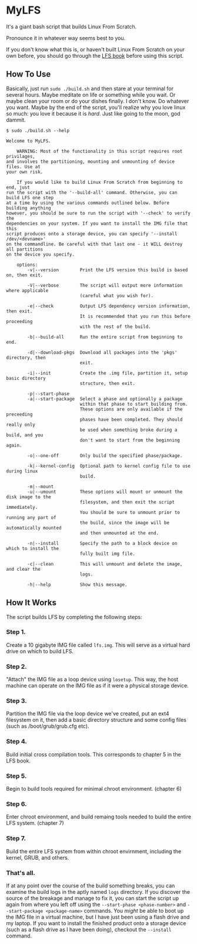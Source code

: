 # MyLFS
It's a giant bash script that builds Linux From Scratch.

Pronounce it in whatever way seems best to you.

If you don't know what this is, or haven't built Linux From Scratch on your own before, you should go through the [LFS book](https://linuxfromscratch.org) before using this script.

## How To Use
Basically, just run `sudo ./build.sh` and then stare at your terminal for several hours. Maybe meditate on life or something while you wait. Or maybe clean your room or do your dishes finally. I don't know. Do whatever you want. Maybe by the end of the script, you'll realize why you love linux so much: you love it because it is *hard*. Just like going to the moon, god dammit.

```
$ sudo ./build.sh --help

Welcome to MyLFS.

    WARNING: Most of the functionality in this script requires root privilages,
and involves the partitioning, mounting and unmounting of device files. Use at
your own risk.

    If you would like to build Linux From Scratch from beginning to end, just
run the script with the '--build-all' command. Otherwise, you can build LFS one step
at a time by using the various commands outlined below. Before building anything
however, you should be sure to run the script with '--check' to verify the
dependencies on your system. If you want to install the IMG file that this
script produces onto a storage device, you can specify '--install /dev/<devname>'
on the commandline. Be careful with that last one - it WILL destroy all partitions
on the device you specify.

    options:
        -v|--version        Print the LFS version this build is based on, then exit.
        
        -V|--verbose        The script will output more information where applicable
                            (careful what you wish for).
                            
        -e|--check          Output LFS dependency version information, then exit.
                            It is recommended that you run this before proceeding
                            with the rest of the build.
                            
        -b|--build-all      Run the entire script from beginning to end.
        
        -d|--download-pkgs  Download all packages into the 'pkgs' directory, then
                            exit.
                            
        -i|--init           Create the .img file, partition it, setup basic directory
                            structure, then exit.
                            
        -p|--start-phase
        -a|--start-package  Select a phase and optionally a package
                            within that phase to start building from.
                            These options are only available if the preceeding
                            phases have been completed. They should really only
                            be used when something broke during a build, and you
                            don't want to start from the beginning again.
                            
        -o|--one-off        Only build the specified phase/package.
        
        -k|--kernel-config  Optional path to kernel config file to use during linux
                            build.
                            
        -m|--mount
        -u|--umount         These options will mount or unmount the disk image to the
                            filesystem, and then exit the script immediately.
                            You should be sure to unmount prior to running any part of
                            the build, since the image will be automatically mounted
                            and then unmounted at the end.
                            
        -n|--install        Specify the path to a block device on which to install the
                            fully built img file.
                            
        -c|--clean          This will unmount and delete the image, and clear the
                            logs.
                            
        -h|--help           Show this message.
```

## How It Works

The script builds LFS by completing the following steps:

### Step 1.
Create a 10 gigabyte IMG file called `lfs.img`. This will serve as a virtual hard drive on which to build LFS.

### Step 2.
"Attach" the IMG file as a loop device using `losetup`. This way, the host machine can operate on the IMG file as if it were a physical storage device.

### Step 3.
Partition the IMG file via the loop device we've created, put an ext4 filesystem on it, then add a basic directory structure and some config files (such as /boot/grub/grub.cfg etc).

### Step 4.
Build initial cross compilation tools. This corresponds to chapter 5 in the LFS book.

### Step 5.
Begin to build tools required for minimal chroot environment. (chapter 6)

### Step 6.
Enter chroot environment, and build remaing tools needed to build the entire LFS system. (chapter 7)

### Step 7.
Build the entire LFS system from within chroot envirnment, including the kernel, GRUB, and others.

### That's all.
If at any point over the course of the build something breaks, you can examine the build logs in the aptly named `logs` directory. If you discover the source of the breakage and manage to fix it, you can start the script up again from where you left off using the `--start-phase <phase-number>` and `--start-package <package-name>` commands. You *might* be able to boot up the IMG file in a virtual machine, but I have just been using a flash drive and my laptop. If you want to install the finished product onto a storage device (such as a flash drive as I have been doing), checkout the `--install` command.
